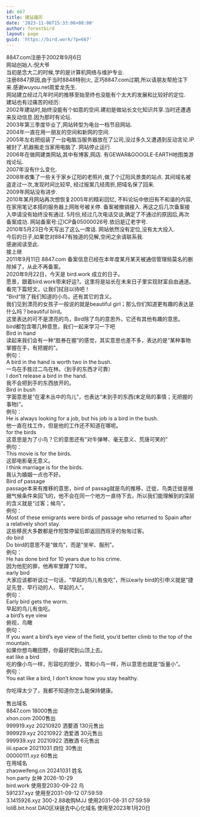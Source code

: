 ```yaml
---
id: 667
title: 建站履历
date: '2023-11-06T15:33:06+08:00'
author: forestbird
layout: page
guid: 'https://bird.work/?p=667'
---
```


8847.com注册于2002年9月6日  
网站创始人:倪大爷  
当初是念大二的时候,学的是计算机网络与维护专业.  
注册8847原因,由于当时8848特别火, 正巧8847.com过期,所以请朋友帮抢注下来.感谢wuyou.net周爱龙先生.  
网站建立经过几年时间的推移至始至终也没能有个太大的发展和比较好的定位.  
建站也有过痛苦的经历:  
2002年建站时,始终没能有个如意的空间.建初是做站长文化知识共享.当时还遭遇来反动信息.因为那时有论坛.  
2003年第三季度毕业了,网站转型为电台一档节目网站.  
2004年一直在用一朋友的空间和新网的空间.  
2005年左右把组装了一台电脑当服务器放在了公司,没过多久又遭遇到反动言论.IP被封了.机器搬走当家用电脑了. 网站停止运行.  
2006年在做网建类网站,其中有博客,网店. 有GEWAR&amp;GOOGLE-EARTH地图类游戏论坛.  
2007年没有什么变化.  
2008年收集了一些关于家乡辽阳的老照片,做了个辽阳风景类的站点. 其间域名被盗走过一次,发现时间比较早, 经过报案几经周折,把域名保了回来.  
2009年网站没有进步.  
2010年某月网站再次想恢复2005年的精彩回忆, 不料论坛中依旧有不和谐的内容, 在家用笔记本搭的服务器上网账号被关停. 备案被撤销接入. 再这之后几次备案接入申请没有始终没有通过. 5月份,经过几次电话交谈,确定了不通过的原因后,再次备案成功. 网站备案号:辽ICP备05000026号.依旧是辽老字号.  
2010年5月23日今天写出了这么一席话. 网站依然没有定位,没有太大投入.  
今后的日子,如果您对8847有独道的见解,空闲之余请联系我.  
感谢阅读至此.  
接上继  
2011年9月11日 8847.com 备案信息已经在本年度某月某天被通信管理局莫名的删除掉了，从此不再备案。  
2020年9月22日，今天是 bird.work 成立的日子。  
愿景，跟着bird.work带来好运?。这里将是站长在未来日子里实现财富自由通道。  
看完下篇短文，让我们拭目以待吧！  
”Bird“除了我们知道的小鸟，还有其它的含义。  
我们见到漂亮的女孩子一般说的就是beautiful girl；那么你们知道更有趣的表达是什么吗？beautiful bird。  
这里表达的可不是漂亮的鸟，Bird除了鸟的意思外，它还有其他有趣的意思。  
bird都包含哪几种意思，我们一起来学习一下吧  
Bird in hand  
读起来我们会有一种“胜券在握”的感觉，其实意思也差不多，表达的是“某种事物掌握在手，有把握的”。  
例句：  
A bird in the hand is worth two in the bush.  
一鸟在手胜过二鸟在林。（到手的东西才可靠）  
I don’t release a bird in the hand.  
我不会把到手的东西放开的。  
Bird in bush  
字面意思是“在灌木丛中的鸟儿”，也表达“末到手的东西(末定局的事情；无把握的事物)”。  
例句：  
He is always looking for a job, but his job is a bird in the bush.  
他一直在找工作，但是他的工作还不知道在哪呢。  
for the birds  
这意思是为了小鸟？它的意思还有“对牛弹琴、毫无意义、荒唐可笑的”  
例句：  
This movie is for the birds.  
这部电影毫无意义。  
I think marriage is for the birds.  
我认为婚姻一点也不好。  
Bird of passage  
passage本来有推移的意思，bird of passag就是鸟的推移，迁徙，鸟类迁徙是根据气候条件来回飞的，他不会在同一个地方一直待下去，所以我们能理解到的深层的含义就是“过客；候鸟”。  
例句：  
Most of these emigrants were birds of passage who returned to Spain after a relatively short stay.  
这些移民大多数都是作短暂停留后即返回西班牙的匆匆过客。  
do bird  
Do bird的意思不是“做鸟”，而是“坐牢、服刑”。  
例句：  
He has done bird for 10 years due to his crime.  
因为他犯的罪，他再牢里蹲了10年。  
early bird  
大家应该都听说过一句话，“早起的鸟儿有虫吃”，所以early bird的引申义就是”捷足先登、早行动的人、早起的人”。  
例句：  
Early bird gets the worm.  
早起的鸟儿有虫吃。  
a bird’s eye view  
俯视，鸟瞰  
例句：  
If you want a bird’s eye view of the field, you’d better climb to the top of the mountain.  
如果你想鸟瞰田野，你最好爬到山顶上去。  
eat like a bird  
吃的像小鸟一样，形容吃的很少，胃和小鸟一样，所以意思也就是“饭量小”。  
例句：  
You eat like a bird, I don’t know how you stay healthy.

你吃得太少了，我都不知道你怎么能保持健康。

售出域名  
8847.com 18000售出  
xhon.com 2000售出  
999919.xyz 20210920 洒要酒 130元售出  
999929.xyz 20210922 洒爱酒 30元售出  
999939.xyz 20210922 洒散酒 6元售出  
iiii.space 20211031 四位 30售出  
00000111.xyz 60售出  
在用域名  
zhaoweifeng.cn 20241031 姓名  
hon.party 女神 2026-10-29  
bird.work 使用至2030-09-22 鸟  
591237.xyz 使用至2031-09-12 07:59:59  
3.1415926.xyz 300-2.88收购MJJ 使用2031-08-31 07:59:59  
loliB.bit.host DAO区块链去中心化域名 使用至2023年1月20日
